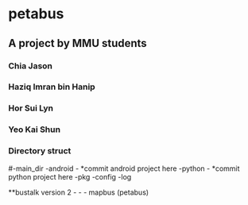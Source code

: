 # petabus
## A project by MMU students

### Chia Jason
### Haziq Imran bin Hanip
### Hor Sui Lyn
### Yeo Kai Shun

### Directory struct
#-main_dir
  -android
    - *commit android project here
  -python
    - *commit python project here
    -pkg
    -config
    -log

**bustalk version 2 - - - mapbus (petabus)
